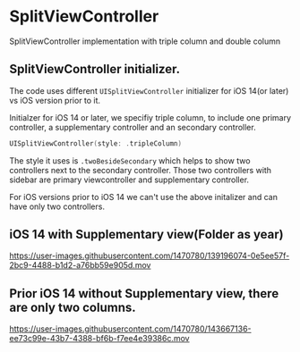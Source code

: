 # SplitViewController
SplitViewController implementation with triple column and double column

## SplitViewController initializer.
The code uses different `UISplitViewController` initializer for iOS 14(or later) vs iOS version prior to it.

Initialzer for iOS 14 or later, we specifiy triple column, to include one primary controller, a supplementary controller and an secondary controller.

```swift
UISplitViewController(style: .tripleColumn)
```
The style it uses is `.twoBesideSecondary` which helps to show two controllers next to the secondary controller. Those two controllers with sidebar are primary viewcontroller and supplementary controller.

For iOS versions prior to iOS 14 we can't use the above initalizer and can have only two controllers.





## iOS 14 with Supplementary view(Folder as year)

https://user-images.githubusercontent.com/1470780/139196074-0e5ee57f-2bc9-4488-b1d2-a76bb59e905d.mov


## Prior iOS 14 without Supplementary view, there are only two columns.


https://user-images.githubusercontent.com/1470780/143667136-ee73c99e-43b7-4388-bf6b-f7ee4e39386c.mov


